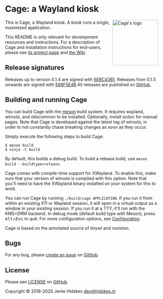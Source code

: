 # Cage: a Wayland kiosk

<img src="https://www.hjdskes.nl/img/projects/cage/cage.svg" alt="Cage's logo" width="150px" align="right">

This is Cage, a Wayland kiosk. A kiosk runs a single, maximized
application.

This README is only relevant for development resources and instructions. For a
description of Cage and installation instructions for end-users, please see
[its project page](https://www.hjdskes.nl/projects/cage) and [the
Wiki](https://github.com/cage-kiosk/cage/wiki/).

## Release signatures

Releases up to version 0.1.4 are signed with [6EBC43B1](http://keys.gnupg.net/pks/lookup?op=vindex&fingerprint=on&search=0x37C445296EBC43B1). Releases from 0.1.5 onwards are signed with
[E88F5E48](https://keys.openpgp.org/search?q=34FF9526CFEF0E97A340E2E40FDE7BE0E88F5E48)
All releases are published on [GitHub](https://github.com/cage-kiosk/cage/releases).

## Building and running Cage

You can build Cage with the [meson](https://mesonbuild.com/) build system. It
requires wayland, wlroots, and xkbcommon to be installed. Optionally, install
scdoc for manual pages. Note that Cage is developed against the latest tag of
wlroots, in order to not constantly chase breaking changes as soon as they
occur.

Simply execute the following steps to build Cage:

```
$ meson build
$ ninja -C build
```

By default, this builds a debug build. To build a release build, use `meson
build --buildtype=release`.

Cage comes with compile-time support for XWayland. To enable this, make sure
that your version of wlroots is compiled with this option. Note that you'll
need to have the XWayland binary installed on your system for this to work.

You can run Cage by running `./build/cage APPLICATION`. If you run it from
within an existing X11 or Wayland session, it will open in a virtual output as
a window in your existing session. If you run it at a TTY, it'll run with the
KMS+DRM backend. In debug mode (default build type with Meson), press
<kbd>Alt</kbd>+<kbd>Esc</kbd> to quit. For more configuration options, see
[Configuration](https://github.com/cage-kiosk/cage/wiki/Configuration).

Cage is based on the annotated source of tinywl and rootston.

## Bugs

For any bug, please [create an
issue](https://github.com/cage-kiosk/cage/issues/new) on
[GitHub](https://github.com/cage-kiosk/cage).

## License

Please see
[LICENSE](https://github.com/cage-kiosk/cage/blob/master/LICENSE) on
[GitHub](https://github.com/cage-kiosk/cage).

Copyright © 2018-2020 Jente Hidskes <dev@hjdskes.nl>
